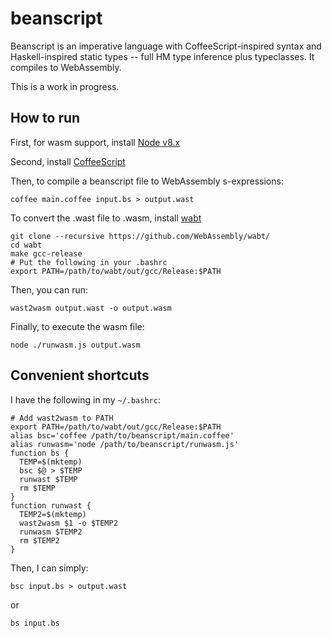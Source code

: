 # beanscript

Beanscript is an imperative language with CoffeeScript-inspired syntax and
Haskell-inspired static types -- full HM type inference plus typeclasses.
It compiles to WebAssembly.

This is a work in progress.

## How to run
First, for wasm support, install [Node v8.x](https://nodejs.org)

Second, install [CoffeeScript](http://coffeescript.org/)

Then, to compile a beanscript file to WebAssembly s-expressions:
```
coffee main.coffee input.bs > output.wast
```

To convert the .wast file to .wasm, install [wabt](https://github.com/WebAssembly/wabt)
```
git clone --recursive https://github.com/WebAssembly/wabt/
cd wabt
make gcc-release
# Put the following in your .bashrc
export PATH=/path/to/wabt/out/gcc/Release:$PATH
```

Then, you can run:
```
wast2wasm output.wast -o output.wasm
```

Finally, to execute the wasm file:
```
node ./runwasm.js output.wasm
```

## Convenient shortcuts

I have the following in my `~/.bashrc`:
```
# Add wast2wasm to PATH
export PATH=/path/to/wabt/out/gcc/Release:$PATH
alias bsc='coffee /path/to/beanscript/main.coffee'
alias runwasm='node /path/to/beanscript/runwasm.js'
function bs {
  TEMP=$(mktemp)
  bsc $@ > $TEMP
  runwast $TEMP
  rm $TEMP
}
function runwast {
  TEMP2=$(mktemp)
  wast2wasm $1 -o $TEMP2
  runwasm $TEMP2
  rm $TEMP2
}
```

Then, I can simply:
```
bsc input.bs > output.wast
```
or
```
bs input.bs
```
